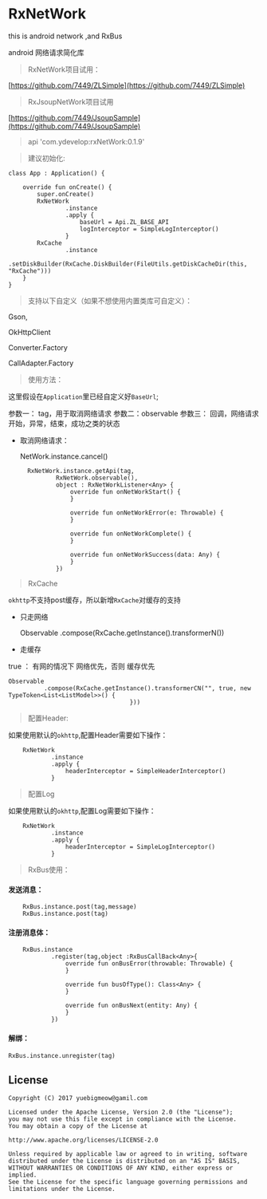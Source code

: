 # RxNetWork
this is android network ,and RxBus

android 网络请求简化库

> RxNetWork项目试用：

[https://github.com/7449/ZLSimple](https://github.com/7449/ZLSimple)

> RxJsoupNetWork项目试用

[https://github.com/7449/JsoupSample](https://github.com/7449/JsoupSample)

> api 'com.ydevelop:rxNetWork:0.1.9'


> 建议初始化:

    class App : Application() {
    
        override fun onCreate() {
            super.onCreate()
            RxNetWork
                    .instance
                    .apply {
                        baseUrl = Api.ZL_BASE_API
                        logInterceptor = SimpleLogInterceptor()
                    }
            RxCache
                    .instance
                    .setDiskBuilder(RxCache.DiskBuilder(FileUtils.getDiskCacheDir(this, "RxCache")))
        }
    }


> 支持以下自定义（如果不想使用内置类库可自定义）：

Gson,

OkHttpClient

Converter.Factory

CallAdapter.Factory


> 使用方法：

这里假设在`Application`里已经自定义好`BaseUrl`;

参数一： tag，用于取消网络请求
参数二：observable
参数三： 回调，网络请求开始，异常，结束，成功之类的状态


* 取消网络请求：

	NetWork.instance.cancel()


        RxNetWork.instance.getApi(tag,
                RxNetWork.observable(),
                object : RxNetWorkListener<Any> {
                    override fun onNetWorkStart() {
                    }

                    override fun onNetWorkError(e: Throwable) {
                    }

                    override fun onNetWorkComplete() {
                    }

                    override fun onNetWorkSuccess(data: Any) {
                    }
                })

> RxCache

`okhttp`不支持post缓存，所以新增`RxCache`对缓存的支持

* 只走网络 


    Observable
              .compose(RxCache.getInstance().<T>transformerN())
              
              
* 走缓存

true ： 有网的情况下 网络优先，否则 缓存优先

    Observable
              .compose(RxCache.getInstance().transformerCN("", true, new TypeToken<List<ListModel>>() {
                                      }))



> 配置Header:

如果使用默认的`okhttp`,配置Header需要如下操作：

        RxNetWork
                .instance
                .apply { 
                    headerInterceptor = SimpleHeaderInterceptor()
                }

> 配置Log

如果使用默认的`okhttp`,配置Log需要如下操作：

        RxNetWork
                .instance
                .apply { 
                    headerInterceptor = SimpleLogInterceptor()
                }

> RxBus使用：

#### 发送消息：

        RxBus.instance.post(tag,message)
        RxBus.instance.post(tag)

#### 注册消息体：

        RxBus.instance
                .register(tag,object :RxBusCallBack<Any>{
                    override fun onBusError(throwable: Throwable) {
                    }

                    override fun busOfType(): Class<Any> {
                    }

                    override fun onBusNext(entity: Any) {
                    }
                })

#### 解绑：

	RxBus.instance.unregister(tag)
	
## License

    Copyright (C) 2017 yuebigmeow@gamil.com

    Licensed under the Apache License, Version 2.0 (the "License");
    you may not use this file except in compliance with the License.
    You may obtain a copy of the License at

    http://www.apache.org/licenses/LICENSE-2.0

    Unless required by applicable law or agreed to in writing, software
    distributed under the License is distributed on an "AS IS" BASIS,
    WITHOUT WARRANTIES OR CONDITIONS OF ANY KIND, either express or implied.
    See the License for the specific language governing permissions and
    limitations under the License.




